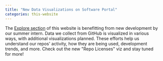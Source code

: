 ```yaml
---
title: "New Data Visualizations on Software Portal"
categories: this-website
---
```


The [Explore section](/explore/) of this website is benefitting from new development by our summer intern. Data we collect from GitHub is visualized in various ways, with additional visualizations planned. These efforts help us understand our repos' activity, how they are being used, development trends, and more. Check out the new "Repo Licenses" viz and stay tuned for more!
